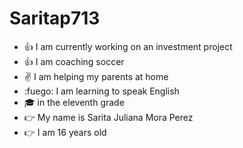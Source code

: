 # Saritap713
- :+1: I am currently working on an investment project 
- :+1: I am coaching soccer
- :v: I am helping my parents at home
- :fuego: I am learning to speak English
- :mortar_board: in the eleventh grade
- :point_right: My name is Sarita Juliana Mora Perez
- :point_right: I am 16 years old
